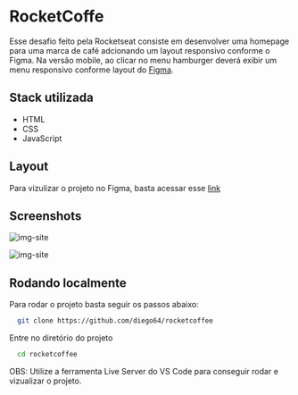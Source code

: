 # RocketCoffe

Esse desafio feito pela Rocketseat consiste em desenvolver uma homepage para uma marca de café adcionando um layout responsivo conforme o Figma.
Na versão mobile, ao clicar no menu hamburger deverá exibir um menu responsivo conforme layout do [Figma](https://www.figma.com/file/6GgWoLXsPE2u5eY7ruZpr5/RocketCoffee-(Copy)?node-id=0%3A1).

## Stack utilizada

- HTML
- CSS
- JavaScript
## Layout

Para vizulizar o projeto no Figma, basta acessar esse [link](https://www.figma.com/file/6GgWoLXsPE2u5eY7ruZpr5/RocketCoffee-(Copy)?node-id=0%3A1)
## Screenshots

![img-site](https://i.imgur.com/N8iQzJo.png)

![img-site](https://i.imgur.com/io75bw2.png)

## Rodando localmente

Para rodar o projeto basta seguir os passos abaixo:

```bash
  git clone https://github.com/diego64/rocketcoffee
```

Entre no diretório do projeto

```bash
  cd rocketcoffee
```
OBS: Utilize a ferramenta Live Server do VS Code para conseguir rodar e vizualizar o projeto.